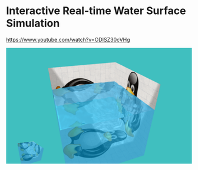# Interactive Real-time Water Surface Simulation

https://www.youtube.com/watch?v=ODISZ30cVHg

![Alt text](/OnSoftShadow_Waving.png?raw=true "Optional Title")


